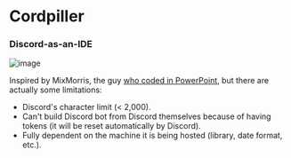 # Cordpiller
### Discord-as-an-IDE

![image](https://github.com/mbti0n/Cordpiller/assets/105599214/1a4b88b2-c89c-4770-9bdc-f1061fe9f622)

Inspired by MixMorris, the guy [who coded in PowerPoint](https://youtu.be/aBwuPmY4lec), but there are actually some limitations:
- Discord's character limit (< 2,000).
- Can't build Discord bot from Discord themselves because of having tokens (it will be reset automatically by Discord).
- Fully dependent on the machine it is being hosted (library, date format, etc.).
